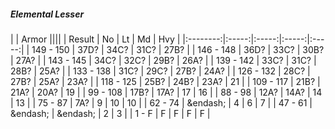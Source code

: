 ##### Elemental Lesser

|      | Armor ||||
| Result | No | Lt | Md | Hvy |
|:--------:|:-----:|:-----:|:-----:|:-----:|
| 149 - 150 | 37D? | 34C? | 31C? | 27B? |
| 146 - 148 | 36D? | 33C? | 30B? | 27A? |
| 143 - 145 | 34C? | 32C? | 29B? | 26A? |
| 139 - 142 | 33C? | 31C? | 28B? | 25A? |
| 133 - 138 | 31C? | 29C? | 27B? | 24A? |
| 126 - 132 | 28C? | 27B? | 25A? | 23A? |
| 118 - 125 | 25B? | 24B? | 23A? | 21 |
| 109 - 117 | 21B? | 21A? | 20A? | 19 |
| 99 - 108 | 17B? | 17A? | 17 | 16 |
| 88 - 98 | 12A? | 14A? | 14 | 13 |
| 75 - 87 | 7A? | 9 | 10 | 10 |
| 62 - 74 | &endash;  | 4 | 6 | 7 |
| 47 - 61 | &endash;  | &endash;  | 2 | 3 |
| 1 - F | F | F | F | F |

